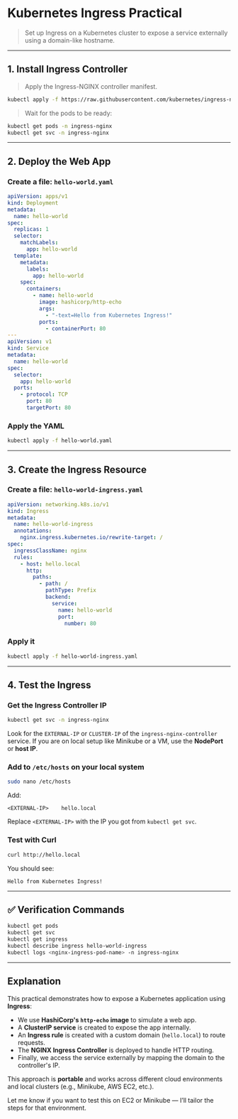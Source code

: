 # **Kubernetes Ingress Practical**

> Set up Ingress on a Kubernetes cluster to expose a service externally using a domain-like hostname.

---

## **1. Install Ingress Controller**

> Apply the Ingress-NGINX controller manifest.

```sh
kubectl apply -f https://raw.githubusercontent.com/kubernetes/ingress-nginx/main/deploy/static/provider/cloud/deploy.yaml
```

> Wait for the pods to be ready:

```sh
kubectl get pods -n ingress-nginx
kubectl get svc -n ingress-nginx
```

---

## **2. Deploy the Web App**

### Create a file: `hello-world.yaml`

```yaml
apiVersion: apps/v1
kind: Deployment
metadata:
  name: hello-world
spec:
  replicas: 1
  selector:
    matchLabels:
      app: hello-world
  template:
    metadata:
      labels:
        app: hello-world
    spec:
      containers:
        - name: hello-world
          image: hashicorp/http-echo
          args:
            - "-text=Hello from Kubernetes Ingress!"
          ports:
            - containerPort: 80
---
apiVersion: v1
kind: Service
metadata:
  name: hello-world
spec:
  selector:
    app: hello-world
  ports:
    - protocol: TCP
      port: 80
      targetPort: 80
```

### Apply the YAML

```sh
kubectl apply -f hello-world.yaml
```

---

## **3. Create the Ingress Resource**

### Create a file: `hello-world-ingress.yaml`

```yaml
apiVersion: networking.k8s.io/v1
kind: Ingress
metadata:
  name: hello-world-ingress
  annotations:
    nginx.ingress.kubernetes.io/rewrite-target: /
spec:
  ingressClassName: nginx
  rules:
    - host: hello.local
      http:
        paths:
          - path: /
            pathType: Prefix
            backend:
              service:
                name: hello-world
                port:
                  number: 80
```

### Apply it

```sh
kubectl apply -f hello-world-ingress.yaml
```

---

## **4. Test the Ingress**

### Get the Ingress Controller IP

```sh
kubectl get svc -n ingress-nginx
```

Look for the `EXTERNAL-IP` or `CLUSTER-IP` of the `ingress-nginx-controller` service. If you are on local setup like Minikube or a VM, use the **NodePort** or **host IP**.

### Add to `/etc/hosts` on your local system

```sh
sudo nano /etc/hosts
```

Add:

```text
<EXTERNAL-IP>    hello.local
```

Replace `<EXTERNAL-IP>` with the IP you got from `kubectl get svc`.

### Test with Curl

```sh
curl http://hello.local
```

You should see:

```text
Hello from Kubernetes Ingress!
```

---

## ✅ Verification Commands

```sh
kubectl get pods
kubectl get svc
kubectl get ingress
kubectl describe ingress hello-world-ingress
kubectl logs <nginx-ingress-pod-name> -n ingress-nginx
```

---

## Explanation

This practical demonstrates how to expose a Kubernetes application using **Ingress**:

- We use **HashiCorp's `http-echo` image** to simulate a web app.
- A **ClusterIP service** is created to expose the app internally.
- An **Ingress rule** is created with a custom domain (`hello.local`) to route requests.
- The **NGINX Ingress Controller** is deployed to handle HTTP routing.
- Finally, we access the service externally by mapping the domain to the controller's IP.

This approach is **portable** and works across different cloud environments and local clusters (e.g., Minikube, AWS EC2, etc.).

Let me know if you want to test this on EC2 or Minikube — I’ll tailor the steps for that environment.
